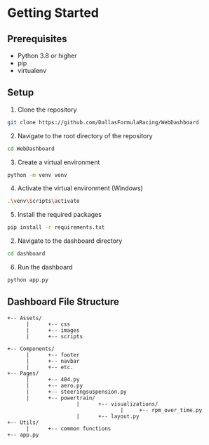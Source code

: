 # Getting Started

## Prerequisites
- Python 3.8 or higher
- pip
- virtualenv

## Setup
1. Clone the repository
```bash
git clone https://github.com/DallasFormulaRacing/WebDashboard
```

2. Navigate to the root directory of the repository
```bash
cd WebDashboard
```

3. Create a virtual environment
```bash
python -m venv venv
```

4. Activate the virtual environment (Windows)
```bash
.\venv\Scripts\activate
```

5. Install the required packages
```bash
pip install -r requirements.txt
```

2. Navigate to the dashboard directory
```bash
cd dashboard
```

6. Run the dashboard
```bash
python app.py
```


## Dashboard File Structure

```
+-- Assets/
      |      +-- css
      |      +-- images
      |      +-- scripts

+-- Components/
      |      +-- footer
      |      +-- navbar
      |      +-- etc.
+-- Pages/
      |      +-- 404.py
      |      +-- aero.py
      |      +-- steeringsuspension.py
      |      +-- powertrain/
                      |      +-- visualizations/
                                    |     +-- rpm_over_time.py
                      |      +-- layout.py
+-- Utils/
      |      +-- common functions
+-- app.py
```
